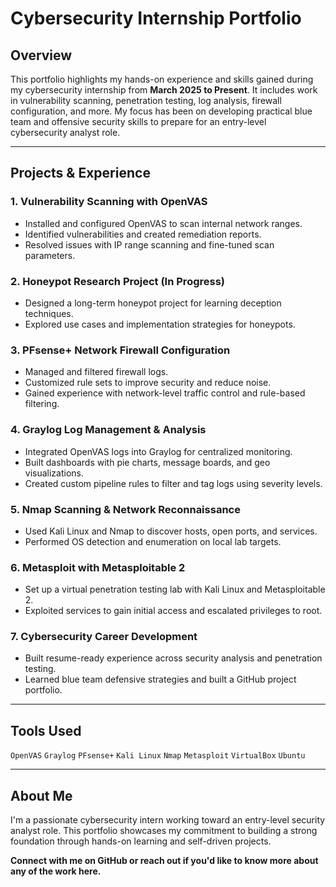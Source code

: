 # Cybersecurity Internship Portfolio

## Overview
This portfolio highlights my hands-on experience and skills gained during my cybersecurity internship from **March 2025 to Present**. It includes work in vulnerability scanning, penetration testing, log analysis, firewall configuration, and more. My focus has been on developing practical blue team and offensive security skills to prepare for an entry-level cybersecurity analyst role.

---

## Projects & Experience

### 1. Vulnerability Scanning with OpenVAS
- Installed and configured OpenVAS to scan internal network ranges.
- Identified vulnerabilities and created remediation reports.
- Resolved issues with IP range scanning and fine-tuned scan parameters.

### 2. Honeypot Research Project (In Progress)
- Designed a long-term honeypot project for learning deception techniques.
- Explored use cases and implementation strategies for honeypots.

### 3. PFsense+ Network Firewall Configuration
- Managed and filtered firewall logs.
- Customized rule sets to improve security and reduce noise.
- Gained experience with network-level traffic control and rule-based filtering.

### 4. Graylog Log Management & Analysis
- Integrated OpenVAS logs into Graylog for centralized monitoring.
- Built dashboards with pie charts, message boards, and geo visualizations.
- Created custom pipeline rules to filter and tag logs using severity levels.

### 5. Nmap Scanning & Network Reconnaissance
- Used Kali Linux and Nmap to discover hosts, open ports, and services.
- Performed OS detection and enumeration on local lab targets.

### 6. Metasploit with Metasploitable 2
- Set up a virtual penetration testing lab with Kali Linux and Metasploitable 2.
- Exploited services to gain initial access and escalated privileges to root.

### 7. Cybersecurity Career Development
- Built resume-ready experience across security analysis and penetration testing.
- Learned blue team defensive strategies and built a GitHub project portfolio.

---

## Tools Used
`OpenVAS` `Graylog` `PFsense+` `Kali Linux` `Nmap` `Metasploit` `VirtualBox` `Ubuntu`

---

## About Me
I'm a passionate cybersecurity intern working toward an entry-level security analyst role. This portfolio showcases my commitment to building a strong foundation through hands-on learning and self-driven projects.

**Connect with me on GitHub or reach out if you'd like to know more about any of the work here.**
